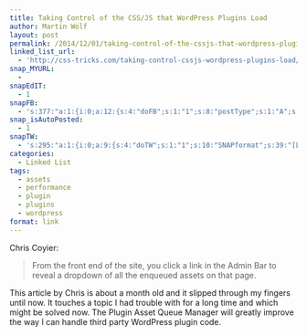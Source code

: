 ```yaml
---
title: Taking Control of the CSS/JS that WordPress Plugins Load
author: Martin Wolf
layout: post
permalink: /2014/12/01/taking-control-of-the-cssjs-that-wordpress-plugins-load/
linked_list_url:
  - 'http://css-tricks.com/taking-control-cssjs-wordpress-plugins-load/#comment-1587173'
snap_MYURL:
  - 
snapEdIT:
  - 1
snapFB:
  - 's:377:"a:1:{i:0;a:12:{s:4:"doFB";s:1:"1";s:8:"postType";s:1:"A";s:10:"AttachPost";s:1:"2";s:10:"SNAPformat";s:35:"New post on MartinWolf.org: %TITLE%";s:9:"isAutoImg";s:1:"A";s:8:"imgToUse";s:0:"";s:9:"isAutoURL";s:1:"A";s:8:"urlToUse";s:0:"";s:11:"isPrePosted";s:1:"1";s:8:"isPosted";s:1:"1";s:4:"pgID";s:31:"711305895599362_804959416234009";s:5:"pDate";s:19:"2014-12-01 08:15:27";}}";'
snap_isAutoPosted:
  - 1
snapTW:
  - 's:295:"a:1:{i:0;a:9:{s:4:"doTW";s:1:"1";s:10:"SNAPformat";s:39:"[Link] %TITLE%: %URL% //by @chriscoyier";s:8:"attchImg";s:1:"0";s:9:"isAutoImg";s:1:"A";s:8:"imgToUse";s:0:"";s:11:"isPrePosted";s:1:"1";s:8:"isPosted";s:1:"1";s:4:"pgID";s:18:"539331936473591808";s:5:"pDate";s:19:"2014-12-01 08:15:28";}}";'
categories:
  - Linked List
tags:
  - assets
  - performance
  - plugin
  - plugins
  - wordpress
format: link
---
```

<p class="linked-list-quote-author">
  Chris Coyier:
</p>

> From the front end of the site, you click a link in the Admin Bar to reveal a dropdown of all the enqueued assets on that page.

This article by Chris is about a month old and it slipped through my fingers until now. It touches a topic I had trouble with for a long time and which might be solved now. The Plugin Asset Queue Manager will greatly improve the way I can handle third party WordPress plugin code.